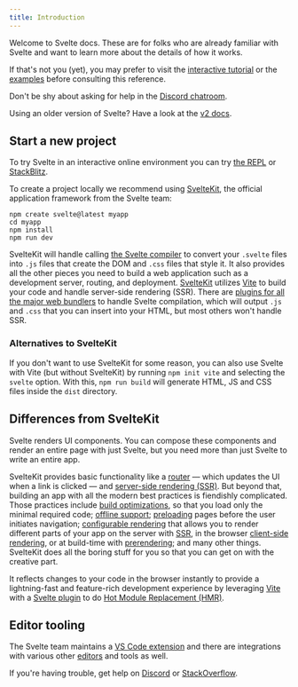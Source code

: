 ```yaml
---
title: Introduction
---
```


Welcome to Svelte docs. These are for folks who are already familiar with Svelte and want to learn more about the details of how it works.

If that's not you (yet), you may prefer to visit the [interactive tutorial](/tutorial) or the [examples](/examples) before consulting this reference.

Don't be shy about asking for help in the [Discord chatroom](https://svelte.dev/chat).

Using an older version of Svelte? Have a look at the [v2 docs](https://v2.svelte.dev).

## Start a new project

To try Svelte in an interactive online environment you can try [the REPL](https://svelte.dev/repl) or [StackBlitz](https://node.new/svelte).

To create a project locally we recommend using [SvelteKit](https://kit.svelte.dev/), the official application framework from the Svelte team:

```
npm create svelte@latest myapp
cd myapp
npm install
npm run dev
```

SvelteKit will handle calling [the Svelte compiler](https://www.npmjs.com/package/svelte) to convert your `.svelte` files into `.js` files that create the DOM and `.css` files that style it. It also provides all the other pieces you need to build a web application such as a development server, routing, and deployment. [SvelteKit](https://kit.svelte.dev/) utilizes [Vite](https://vitejs.dev/) to build your code and handle server-side rendering (SSR). There are [plugins for all the major web bundlers](https://sveltesociety.dev/tools#bundling) to handle Svelte compilation, which will output `.js` and `.css` that you can insert into your HTML, but most others won't handle SSR.

### Alternatives to SvelteKit

If you don't want to use SvelteKit for some reason, you can also use Svelte with Vite (but without SvelteKit) by running `npm init vite` and selecting the `svelte` option. With this, `npm run build` will generate HTML, JS and CSS files inside the `dist` directory.

## Differences from SvelteKit

Svelte renders UI components. You can compose these components and render an entire page with just Svelte, but you need more than just Svelte to write an entire app.

SvelteKit provides basic functionality like a [router](https://kit.svelte.dev/glossary#routing) — which updates the UI when a link is clicked — and [server-side rendering (SSR)](https://kit.svelte.dev/glossary#ssr). But beyond that, building an app with all the modern best practices is fiendishly complicated. Those practices include [build optimizations](https://vitejs.dev/guide/features.html#build-optimizations), so that you load only the minimal required code; [offline support](https://kit.svelte.devservice-workers); [preloading](https://kit.svelte.dev/link-options#data-sveltekit-preload-data) pages before the user initiates navigation; [configurable rendering](https://kit.svelte.dev/page-options) that allows you to render different parts of your app on the server with [SSR](https://kit.svelte.dev/glossary#ssr), in the browser [client-side rendering](https://kit.svelte.dev/glossary#csr), or at build-time with [prerendering](https://kit.svelte.dev/glossary#prerendering); and many other things. SvelteKit does all the boring stuff for you so that you can get on with the creative part.

It reflects changes to your code in the browser instantly to provide a lightning-fast and feature-rich development experience by leveraging [Vite](https://vitejs.dev/) with a [Svelte plugin](https://github.com/sveltejs/vite-plugin-svelte) to do [Hot Module Replacement (HMR)](https://github.com/sveltejs/vite-plugin-svelte/blob/main/docs/config.md#hot).

## Editor tooling

The Svelte team maintains a [VS Code extension](https://marketplace.visualstudio.com/items?itemName=svelte.svelte-vscode) and there are integrations with various other [editors](https://sveltesociety.dev/tools#editor-support) and tools as well.

If you're having trouble, get help on [Discord](https://svelte.dev/chat) or [StackOverflow](https://stackoverflow.com/questions/tagged/svelte).
